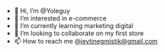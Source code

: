 - 👋 Hi, I’m @Yoleguy
- 👀 I’m interested in e-commerce
- 🌱 I’m currently learning marketing digital
- 💞️ I’m looking to collaborate on my first store
- 📫 How to reach me @jeytinegmistik@gmail.com

<!---
Yoleguy/Yoleguy is a ✨ special ✨ repository because its `README.md` (this file) appears on your GitHub profile.
You can click the Preview link to take a look at your changes.
--->

